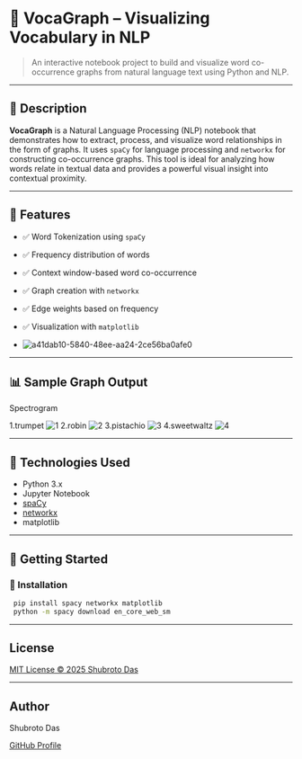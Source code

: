 # 🧠 VocaGraph – Visualizing Vocabulary in NLP

> An interactive notebook project to build and visualize word co-occurrence graphs from natural language text using Python and NLP.

---

## 📄 Description

**VocaGraph** is a Natural Language Processing (NLP) notebook that demonstrates how to extract, process, and visualize word relationships in the form of graphs. It uses `spaCy` for language processing and `networkx` for constructing co-occurrence graphs. This tool is ideal for analyzing how words relate in textual data and provides a powerful visual insight into contextual proximity.

---

## 🔧 Features

- ✅ Word Tokenization using `spaCy`
- ✅ Frequency distribution of words
- ✅ Context window-based word co-occurrence
- ✅ Graph creation with `networkx`
- ✅ Edge weights based on frequency
- ✅ Visualization with `matplotlib`

- ![a41dab10-5840-48ee-aa24-2ce56ba0afe0](https://github.com/user-attachments/assets/9b42ea7d-fed8-4be5-952f-9ea8bd770cf6)


---

## 📊 Sample Graph Output

Spectrogram


1.trumpet
![1](https://github.com/user-attachments/assets/43010df2-5ce7-4cbb-bbba-4afb652a6fb5)
2.robin
![2](https://github.com/user-attachments/assets/e89d7470-48aa-4ace-a44d-81d7e8261c20)
3.pistachio
![3](https://github.com/user-attachments/assets/db588b99-d445-4f38-a9ab-1a532e49dc44)
4.sweetwaltz
![4](https://github.com/user-attachments/assets/1e91f20c-b9f1-46e2-badc-c3ff69ef4ce3)

---

## 🧠 Technologies Used

- Python 3.x
- Jupyter Notebook
- [spaCy](https://spacy.io/)
- [networkx](https://networkx.org/)
- matplotlib

---


## 🚀 Getting Started

### 🔧 Installation
   ```bash
    pip install spacy networkx matplotlib
    python -m spacy download en_core_web_sm
```
---

## License

[MIT License © 2025 Shubroto Das](LICENSE)

---

## Author

Shubroto Das

[GitHub Profile](https://github.com/ShubrotoDas10)
